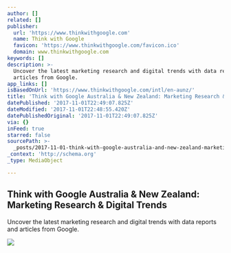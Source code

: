 ```yaml
---
author: []
related: []
publisher:
  url: 'https://www.thinkwithgoogle.com'
  name: Think with Google
  favicon: 'https://www.thinkwithgoogle.com/favicon.ico'
  domain: www.thinkwithgoogle.com
keywords: []
description: >-
  Uncover the latest marketing research and digital trends with data reports and
  articles from Google.
app_links: []
isBasedOnUrl: 'https://www.thinkwithgoogle.com/intl/en-aunz/'
title: 'Think with Google Australia & New Zealand: Marketing Research & Digital Trends'
datePublished: '2017-11-01T22:49:07.825Z'
dateModified: '2017-11-01T22:48:55.420Z'
datePublishedOriginal: '2017-11-01T22:49:07.825Z'
via: {}
inFeed: true
starred: false
sourcePath: >-
  _posts/2017-11-01-think-with-google-australia-and-new-zealand-marketing-researc.md
_context: 'http://schema.org'
_type: MediaObject

---
```

<article style=""><h1>Think with Google Australia &amp; New Zealand: Marketing Research &amp; Digital Trends</h1><p>Uncover the latest marketing research and digital trends with data reports and articles from Google.</p><img src="https://storage.googleapis.com/twg-content/images/TwG_AU_Header_YTStat_FvGTFxD.width-1200.jpg" /></article>
